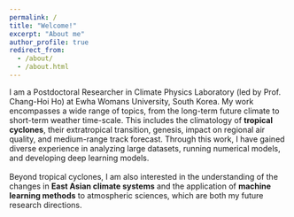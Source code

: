 ```yaml
---
permalink: /
title: "Welcome!"
excerpt: "About me"
author_profile: true
redirect_from: 
  - /about/
  - /about.html
---
```


I am a Postdoctoral Researcher in Climate Physics Laboratory (led by Prof. Chang-Hoi Ho) at Ewha Womans University, South Korea. My work encompasses a wide range of topics, from the long-term future climate to short-term weather time-scale. This includes the climatology of <b>tropical cyclones</b>, their extratropical transition, genesis, impact on regional air quality, and medium-range track forecast. Through this work, I have gained diverse experience in analyzing large datasets, running numerical models, and developing deep learning models.
<br><br>
Beyond tropical cyclones, I am also interested in the understanding of the changes in <b>East Asian climate systems</b> and the application of <b>machine learning methods</b> to atmospheric sciences, which are both my future research directions.
